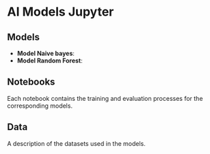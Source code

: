 # AI Models Jupyter

## Models
- **Model Naive bayes**: 
- **Model Random Forest**: 

## Notebooks
Each notebook contains the training and evaluation processes for the corresponding models.

## Data
A description of the datasets used in the models.

